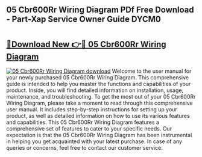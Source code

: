 ## 05 Cbr600Rr Wiring Diagram PDf Free Download - Part-Xap Service Owner Guide DYCM0

# <h2><a href="http://dflwir.blite.top/?on=05+Cbr600Rr+Wiring+Diagram">🔗Download New 👉🔴 05 Cbr600Rr Wiring Diagram</a></h2>

[![05 Cbr600Rr Wiring Diagram download](https://i.imgur.com/lujVjoI.png)](http://dflwir.blite.top/?on=05+Cbr600Rr+Wiring+Diagram)
Welcome to the user manual for your newly purchased 05 Cbr600Rr Wiring Diagram. This comprehensive guide is intended to help you master the functions and capabilities of your product. Inside, you will find detailed information on installation, usage, maintenance, and troubleshooting. To get the most out of your 05 Cbr600Rr Wiring Diagram, please take a moment to read through this comprehensive user manual. It includes step-by-step instructions for setting up your product, as well as detailed information on how to use its various features and capabilities. This 05 Cbr600Rr Wiring Diagram features a comprehensive set of features to cater to your specific needs. Our expectation is that the 05 Cbr600Rr Wiring Diagram has been instrumental in helping you get acquainted with your latest purchase. In case of any queries or concerns, feel free to contact our customer service.
